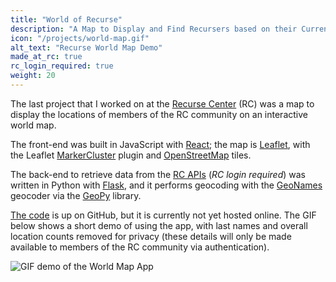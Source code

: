 ```yaml
---
title: "World of Recurse"
description: "A Map to Display and Find Recursers based on their Current Locations"
icon: "/projects/world-map.gif"
alt_text: "Recurse World Map Demo"
made_at_rc: true
rc_login_required: true
weight: 20
---
```


The last project that I worked on
at the [Recurse Center](https://www.recurse.com/) (RC)
was a map to display the locations
of members of the RC community
on an interactive world map.

The front-end was built in JavaScript
with [React](http://reactjs.org/);
the map is [Leaflet](https://leafletjs.com/),
with the Leaflet [MarkerCluster](https://github.com/Leaflet/Leaflet.markercluster) plugin
and [OpenStreetMap](https://www.openstreetmap.org/about) tiles.

The back-end
to retrieve data
from the [RC APIs](https://github.com/recursecenter/wiki/wiki/Recurse-Center-API)
(_RC login required_)
was written in Python
with [Flask](http://flask.pocoo.org/),
and it performs geocoding
with the [GeoNames](https://geonames.org) geocoder
via the [GeoPy](https://geopy.readthedocs.io/en/stable/) library.

[The code](https://github.com/jaryncolbert/recurse-world-map) is up on GitHub,
but it is currently not yet hosted online.
The GIF below shows a short demo of using the app,
with last names and overall location counts removed for privacy
(these details will only be made available
to members of the RC community via authentication).

![GIF demo of the World Map App](/projects/world-map.gif)
